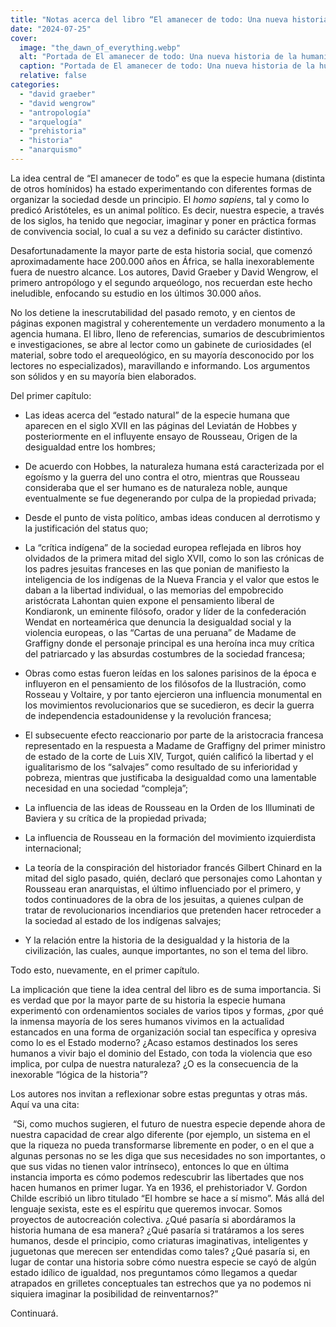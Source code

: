```yaml
---
title: "Notas acerca del libro “El amanecer de todo: Una nueva historia de la humanidad” de David Graeber y David Wengrow."
date: "2024-07-25"
cover:
  image: "the_dawn_of_everything.webp" 
  alt: "Portada de El amanecer de todo: Una nueva historia de la humanidad."
  caption: "Portada de El amanecer de todo: Una nueva historia de la humanidad."
  relative: false
categories: 
  - "david graeber"
  - "david wengrow"
  - "antropología"
  - "arquelogía"
  - "prehistoria"
  - "historia"
  - "anarquismo"
---
```


La idea central de “El amanecer de todo” es que la especie humana (distinta de otros homínidos) ha estado experimentando con diferentes formas de organizar la sociedad desde un principio. El _homo sapiens_, tal y como lo predicó Aristóteles, es un animal político. Es decir, nuestra especie, a través de los siglos, ha tenido que negociar, imaginar y poner en práctica formas de convivencia social, lo cual a su vez a definido su carácter distintivo.

Desafortunadamente la mayor parte de esta historia social, que comenzó aproximadamente hace 200.000 años en África, se halla inexorablemente fuera de nuestro alcance. Los autores, David Graeber y David Wengrow, el primero antropólogo y el segundo arqueólogo, nos recuerdan este hecho ineludible, enfocando su estudio en los últimos 30.000 años.

No los detiene la inescrutabilidad del pasado remoto, y en cientos de páginas exponen magistral y coherentemente un verdadero monumento a la agencia humana. El libro, lleno de referencias, sumarios de descubrimientos e investigaciones, se abre al lector como un gabinete de curiosidades (el material, sobre todo el arequeológico, en su mayoría desconocido por los lectores no especializados), maravillando e informando. Los argumentos son sólidos y en su mayoría bien elaborados. 

Del primer capítulo: 

*   Las ideas acerca del “estado natural” de la especie humana que aparecen en el siglo XVII en las páginas del Leviatán de Hobbes y posteriormente en el influyente ensayo de Rousseau, Origen de la desigualdad entre los hombres;
    
*   De acuerdo con Hobbes, la naturaleza humana está caracterizada por el egoísmo y la guerra del uno contra el otro, mientras que Rousseau consideraba que el ser humano es de naturaleza noble, aunque eventualmente se fue degenerando por culpa de la propiedad privada;
    
*   Desde el punto de vista político, ambas ideas conducen al derrotismo y la justificación del status quo;
    
*   La “crítica indígena” de la sociedad europea reflejada en libros hoy olvidados de la primera mitad del siglo XVII, como lo son las crónicas de los padres jesuitas franceses en las que ponian de manifiesto la inteligencia de los indígenas de la Nueva Francia y el valor que estos le daban a la libertad individual, o las memorias del empobrecido aristócrata Lahontan quien expone el pensamiento liberal de Kondiaronk, un eminente filósofo, orador y líder de la confederación Wendat en norteamérica que denuncia la desigualdad social y la violencia europeas, o las “Cartas de una peruana” de Madame de Graffigny donde el personaje principal es una heroína inca muy crítica del patriarcado y las absurdas costumbres de la sociedad francesa;
    
*   Obras como estas fueron leídas en los salones parisinos de la época e influyeron en el pensamiento de los filósofos de la Ilustración, como Rosseau y Voltaire, y por tanto ejercieron una influencia monumental en los movimientos revolucionarios que se sucedieron, es decir la guerra de independencia estadounidense y la revolución francesa;
    
*   El subsecuente efecto reaccionario por parte de la aristocracia francesa representado en la respuesta a Madame de Graffigny del primer ministro de estado de la corte de Luis XIV, Turgot, quién calificó la libertad y el igualitarismo de los “salvajes” como resultado de su inferioridad y pobreza, mientras que justificaba la desigualdad como una lamentable necesidad en una sociedad “compleja”;
    
*   La influencia de las ideas de Rousseau en la Orden de los Illuminati de Baviera y su crítica de la propiedad privada;
    
*   La influencia de Rousseau en la formación del movimiento izquierdista internacional;
    
*   La teoría de la conspiración del historiador francés Gilbert Chinard en la mitad del siglo pasado, quién, declaró que personajes como Lahontan y Rousseau eran anarquistas, el último influenciado por el primero, y todos continuadores de la obra de los jesuitas, a quienes culpan de tratar de revolucionarios incendiarios que pretenden hacer retroceder a la sociedad al estado de los indígenas salvajes;
    
*   Y la relación entre la historia de la desigualdad y la historia de la civilización, las cuales, aunque importantes, no son el tema del libro. 
    

Todo esto, nuevamente, en el primer capítulo. 

La implicación que tiene la idea central del libro es de suma importancia. Si es verdad que por la mayor parte de su historia la especie humana experimentó con ordenamientos sociales de varios tipos y formas, ¿por qué la inmensa mayoría de los seres humanos vivimos en la actualidad estancados en una forma de organización social tan específica y opresiva como lo es el Estado moderno? ¿Acaso estamos destinados los seres humanos a vivir bajo el dominio del Estado, con toda la violencia que eso implica, por culpa de nuestra naturaleza? ¿O es la consecuencia de la inexorable “lógica de la historia”?

Los autores nos invitan a reflexionar sobre estas preguntas y otras más. Aquí va una cita:

 “Si, como muchos sugieren, el futuro de nuestra especie depende ahora de nuestra capacidad de crear algo diferente (por ejemplo, un sistema en el que la riqueza no pueda transformarse libremente en poder, o en el que a algunas personas no se les diga que sus necesidades no son importantes, o que sus vidas no tienen valor intrínseco), entonces lo que en última instancia importa es cómo podemos redescubrir las libertades que nos hacen humanos en primer lugar. Ya en 1936, el prehistoriador V. Gordon Childe escribió un libro titulado “El hombre se hace a sí mismo”. Más allá del lenguaje sexista, este es el espíritu que queremos invocar. Somos proyectos de autocreación colectiva. ¿Qué pasaría si abordáramos la historia humana de esa manera? ¿Qué pasaría si tratáramos a los seres humanos, desde el principio, como criaturas imaginativas, inteligentes y juguetonas que merecen ser entendidas como tales? ¿Qué pasaría si, en lugar de contar una historia sobre cómo nuestra especie se cayó de algún estado idílico de igualdad, nos preguntamos cómo llegamos a quedar atrapados en grilletes conceptuales tan estrechos que ya no podemos ni siquiera imaginar la posibilidad de reinventarnos?”

Continuará.